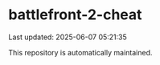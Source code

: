 # battlefront-2-cheat

Last updated: 2025-06-07 05:21:35

This repository is automatically maintained.

